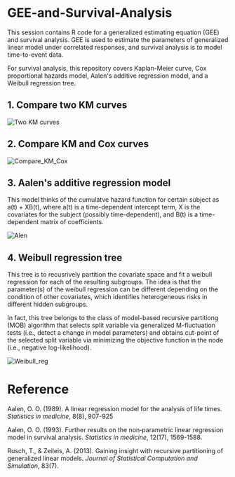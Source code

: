# GEE-and-Survival-Analysis   
This session contains R code for a generalized estimating equation (GEE) and survival analysis.
GEE is used to estimate the parameters of generalized linear model under correlated responses, and survival analysis is to model
time-to-event data.

For survival analysis, this repository covers Kaplan-Meier curve, Cox proportional hazards model, Aalen's additive regression model, and
a Weibull regression tree. 


## 1. Compare two KM curves  
![Two KM curves](https://user-images.githubusercontent.com/69023373/89114662-bfdcba80-d444-11ea-8779-14e57db61f3d.png)

## 2. Compare KM and Cox curves  
![Compare_KM_Cox](https://user-images.githubusercontent.com/69023373/89114681-db47c580-d444-11ea-878f-22f4980c64b0.png)

## 3. Aalen's additive regression model
This model thinks of the cumulatve hazard function for certain subject as a(t) + XB(t), where a(t) is a time-dependent intercept term, X is the covariates for the subject (possibly time-dependent), and B(t) is a time-dependent matrix of coefficients.

![Alen](https://user-images.githubusercontent.com/69023373/89114684-f4507680-d444-11ea-90a5-f2366ec9c13c.png)

## 4. Weibull regression tree   
This tree is to recusrively partition the covariate space and fit a weibull regression for each of the resulting subgroups. The idea is that the parameter(s) of the weibull regression can be different depending on the condition of other covariates, which identifies heterogeneous risks in different hidden subgroups.

In fact, this tree belongs to the class of model-based recursive partitiong (MOB) algorithm that selects split variable via generalized M-fluctuation tests (i.e., detect a change in model parameters) and obtains cut-point of the selected split variable via minimizing the objective function in the node (i.e., negative log-likelihood).

![Weibull_reg](https://user-images.githubusercontent.com/69023373/89116506-5a93c400-d45a-11ea-91f2-4564059aa5f8.png)

# Reference
Aalen, O. O. (1989). A linear regression model for the analysis of life times. *Statistics in medicine*, 8(8), 907-925

Aalen, O. O. (1993). Further results on the non‐parametric linear regression model in survival analysis. *Statistics in medicine*, 12(17), 1569-1588.

Rusch, T., & Zeileis, A. (2013). Gaining insight with recursive partitioning of generalized linear models. *Journal of Statistical Computation and Simulation*, 83(7).

